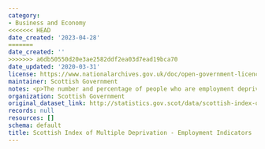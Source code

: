 ```yaml
---
category:
- Business and Economy
<<<<<<< HEAD
date_created: '2023-04-28'
=======
date_created: ''
>>>>>>> a6db50550d20e3ae2582ddf2ea03d7ead19bca70
date_updated: '2020-03-31'
license: https://www.nationalarchives.gov.uk/doc/open-government-licence/version/3/
maintainer: Scottish Government
notes: <p>The number and percentage of people who are employment deprived</p>
organization: Scottish Government
original_dataset_link: http://statistics.gov.scot/data/scottish-index-of-multiple-deprivation---employment-indicators
records: null
resources: []
schema: default
title: Scottish Index of Multiple Deprivation - Employment Indicators
---
```

